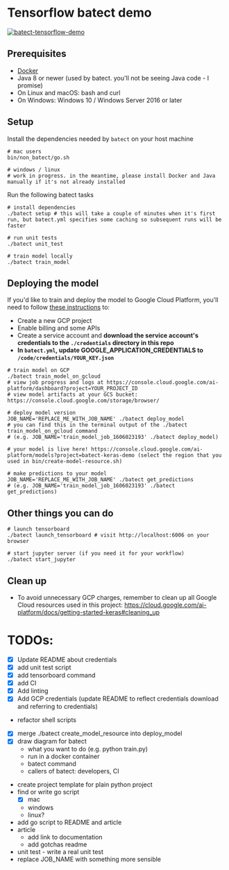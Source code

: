 # Tensorflow batect demo

[![batect-tensorflow-demo]( https://circleci.com/gh/davified/batect-tensorflow-demo.svg?style=svg)](https://circleci.com/gh/davified/batect-tensorflow-demo)

## Prerequisites

- [Docker](https://docs.docker.com/desktop/)
- Java 8 or newer (used by batect. you'll not be seeing Java code - I promise)
- On Linux and macOS: bash and curl
- On Windows: Windows 10 / Windows Server 2016 or later

## Setup

Install the dependencies needed by `batect` on your host machine
```shell script
# mac users
bin/non_batect/go.sh

# windows / linux
# work in progress. in the meantime, please install Docker and Java manually if it's not already installed
```

Run the following batect tasks

```shell script
# install dependencies
./batect setup # this will take a couple of minutes when it's first run, but batect.yml specifies some caching so subsequent runs will be faster 

# run unit tests
./batect unit_test

# train model locally
./batect train_model
```

## Deploying the model

If you'd like to train and deploy the model to Google Cloud Platform, you'll need to follow [these instructions](https://cloud.google.com/ai-platform/docs/getting-started-keras#set_up_your_project) to:
- Create a new GCP project
- Enable billing and some APIs
- Create a service account and **download the service account's credentials to the `./credentials` directory in this repo**
- **In `batect.yml`, update GOOGLE_APPLICATION_CREDENTIALS to `/code/credentials/YOUR_KEY.json`**

```shell script
# train model on GCP
./batect train_model_on_gcloud
# view job progress and logs at https://console.cloud.google.com/ai-platform/dashboard?project=YOUR_PROJECT_ID
# view model artifacts at your GCS bucket: https://console.cloud.google.com/storage/browser/

# deploy model version
JOB_NAME='REPLACE_ME_WITH_JOB_NAME' ./batect deploy_model
# you can find this in the terminal output of the ./batect train_model_on_gcloud command 
# (e.g. JOB_NAME='train_model_job_1606023193' ./batect deploy_model)

# your model is live here! https://console.cloud.google.com/ai-platform/models?project=batect-keras-demo (select the region that you used in bin/create-model-resource.sh)

# make predictions to your model
JOB_NAME='REPLACE_ME_WITH_JOB_NAME' ./batect get_predictions
# (e.g. JOB_NAME='train_model_job_1606023193' ./batect get_predictions)
```

## Other things you can do 
```shell script
# launch tensorboard
./batect launch_tensorboard # visit http://localhost:6006 on your browser

# start jupyter server (if you need it for your workflow)
./batect start_jupyter
```

## Clean up
- To avoid unnecessary GCP charges, remember to clean up all Google Cloud resources used in this project: https://cloud.google.com/ai-platform/docs/getting-started-keras#cleaning_up


# TODOs:
- [x] Update README about credentials
- [x] add unit test script
- [x] add tensorboard command
- [x] add CI
- [x] Add linting
- [x] Add GCP credentials (update README to reflect credentials download and referring to credentials)
- refactor shell scripts
- [x] merge ./batect create_model_resource into deploy_model
- [x] draw diagram for batect
    - what you want to do (e.g. python train.py)
    - run in a docker container
    - batect command
    - callers of batect: developers, CI
- create project template for plain python project
- find or write go script
    - [x] mac
    - windows
    - linux?
- add go script to README and article
- article
    - add link to documentation
    - add gotchas readme
- unit test - write a real unit test
- replace JOB_NAME with something more sensible

